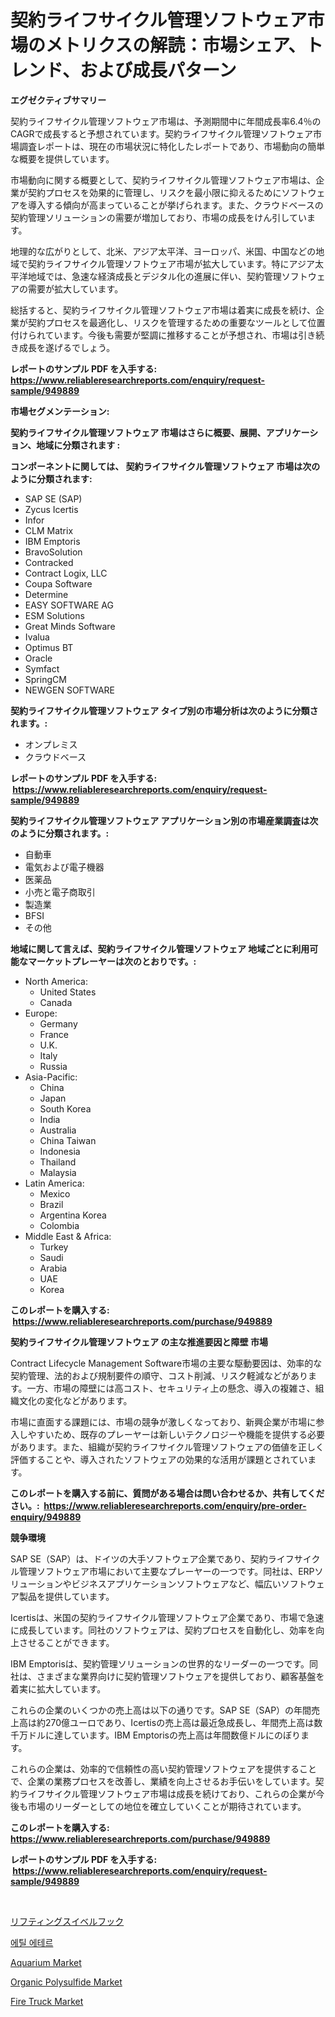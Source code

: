 <p><h1>契約ライフサイクル管理ソフトウェア市場のメトリクスの解読：市場シェア、トレンド、および成長パターン</h1></p><p><strong>エグゼクティブサマリー</strong></p>
<p><p>契約ライフサイクル管理ソフトウェア市場は、予測期間中に年間成長率6.4％のCAGRで成長すると予想されています。契約ライフサイクル管理ソフトウェア市場調査レポートは、現在の市場状況に特化したレポートであり、市場動向の簡単な概要を提供しています。</p><p>市場動向に関する概要として、契約ライフサイクル管理ソフトウェア市場は、企業が契約プロセスを効果的に管理し、リスクを最小限に抑えるためにソフトウェアを導入する傾向が高まっていることが挙げられます。また、クラウドベースの契約管理ソリューションの需要が増加しており、市場の成長をけん引しています。</p><p>地理的な広がりとして、北米、アジア太平洋、ヨーロッパ、米国、中国などの地域で契約ライフサイクル管理ソフトウェア市場が拡大しています。特にアジア太平洋地域では、急速な経済成長とデジタル化の進展に伴い、契約管理ソフトウェアの需要が拡大しています。</p><p>総括すると、契約ライフサイクル管理ソフトウェア市場は着実に成長を続け、企業が契約プロセスを最適化し、リスクを管理するための重要なツールとして位置付けられています。今後も需要が堅調に推移することが予想され、市場は引き続き成長を遂げるでしょう。</p></p>
<p><strong>レポートのサンプル PDF を入手する: <a href="https://www.reliableresearchreports.com/enquiry/request-sample/949889">https://www.reliableresearchreports.com/enquiry/request-sample/949889</a></strong></p>
<p><strong>市場セグメンテーション:</strong></p>
<p><strong> 契約ライフサイクル管理ソフトウェア 市場はさらに概要、展開、アプリケーション、地域に分類されます :</strong></p>
<p><strong>コンポーネントに関しては、 契約ライフサイクル管理ソフトウェア 市場は次のように分類されます: &nbsp;</strong></p>
<p><ul><li>SAP SE (SAP)</li><li>Zycus Icertis</li><li>Infor</li><li>CLM Matrix</li><li>IBM Emptoris</li><li>BravoSolution</li><li>Contracked</li><li>Contract Logix, LLC</li><li>Coupa Software</li><li>Determine</li><li>EASY SOFTWARE AG</li><li>ESM Solutions</li><li>Great Minds Software</li><li>Ivalua</li><li>Optimus BT</li><li>Oracle</li><li>Symfact</li><li>SpringCM</li><li>NEWGEN SOFTWARE</li></ul></p>
<p><strong> 契約ライフサイクル管理ソフトウェア タイプ別の市場分析は次のように分類されます。:</strong></p>
<p><ul><li>オンプレミス</li><li>クラウドベース</li></ul></p>
<p><strong>レポートのサンプル PDF を入手する: &nbsp;<a href="https://www.reliableresearchreports.com/enquiry/request-sample/949889">https://www.reliableresearchreports.com/enquiry/request-sample/949889</a></strong></p>
<p><strong> 契約ライフサイクル管理ソフトウェア アプリケーション別の市場産業調査は次のように分類されます。:</strong></p>
<p><ul><li>自動車</li><li>電気および電子機器</li><li>医薬品</li><li>小売と電子商取引</li><li>製造業</li><li>BFSI</li><li>その他</li></ul></p>
<p><strong>地域に関して言えば、契約ライフサイクル管理ソフトウェア 地域ごとに利用可能なマーケットプレーヤーは次のとおりです。:</strong></p>
<p><ul>
    <li>
        North America:
        <ul>
            <li>United States</li>
            <li>Canada</li>
        </ul>
    </li>
    <li>
        Europe:
        <ul>
            <li>Germany</li>
            <li>France</li>
            <li>U.K.</li>
            <li>Italy</li>
            <li>Russia</li>
        </ul>
    </li>
    <li>
        Asia-Pacific:
        <ul>
            <li>China</li>
            <li>Japan</li>
            <li>South Korea</li>
            <li>India</li>
            <li>Australia</li>
            <li>China Taiwan</li>
            <li>Indonesia</li>
            <li>Thailand</li>
            <li>Malaysia</li>
        </ul>
    </li>
    <li>
        Latin America:
        <ul>
            <li>Mexico</li>
            <li>Brazil</li>
            <li>Argentina Korea</li>
            <li>Colombia</li>
        </ul>
    </li>
    <li>
        Middle East & Africa:
        <ul>
            <li>Turkey</li>
            <li>Saudi</li>
            <li>Arabia</li>
            <li>UAE</li>
            <li>Korea</li>
        </ul>
    </li>
    </ul></p>
<p><strong>このレポートを購入する: &nbsp;<a href="https://www.reliableresearchreports.com/purchase/949889">https://www.reliableresearchreports.com/purchase/949889</a></strong></p>
<p><strong>契約ライフサイクル管理ソフトウェア の主な推進要因と障壁 市場</strong></p>
<p><p>Contract Lifecycle Management Software市場の主要な駆動要因は、効率的な契約管理、法的および規制要件の順守、コスト削減、リスク軽減などがあります。一方、市場の障壁には高コスト、セキュリティ上の懸念、導入の複雑さ、組織文化の変化などがあります。</p><p>市場に直面する課題には、市場の競争が激しくなっており、新興企業が市場に参入しやすいため、既存のプレーヤーは新しいテクノロジーや機能を提供する必要があります。また、組織が契約ライフサイクル管理ソフトウェアの価値を正しく評価することや、導入されたソフトウェアの効果的な活用が課題とされています。</p></p>
<p><strong>このレポートを購入する前に、質問がある場合は問い合わせるか、共有してください。:&nbsp; <a href="https://www.reliableresearchreports.com/enquiry/pre-order-enquiry/949889">https://www.reliableresearchreports.com/enquiry/pre-order-enquiry/949889</a></strong></p>
<p><strong>競争環境</strong></p>
<p><p>SAP SE（SAP）は、ドイツの大手ソフトウェア企業であり、契約ライフサイクル管理ソフトウェア市場において主要なプレーヤーの一つです。同社は、ERPソリューションやビジネスアプリケーションソフトウェアなど、幅広いソフトウェア製品を提供しています。</p><p>Icertisは、米国の契約ライフサイクル管理ソフトウェア企業であり、市場で急速に成長しています。同社のソフトウェアは、契約プロセスを自動化し、効率を向上させることができます。</p><p>IBM Emptorisは、契約管理ソリューションの世界的なリーダーの一つです。同社は、さまざまな業界向けに契約管理ソフトウェアを提供しており、顧客基盤を着実に拡大しています。</p><p>これらの企業のいくつかの売上高は以下の通りです。SAP SE（SAP）の年間売上高は約270億ユーロであり、Icertisの売上高は最近急成長し、年間売上高は数千万ドルに達しています。IBM Emptorisの売上高は年間数億ドルにのぼります。</p><p>これらの企業は、効率的で信頼性の高い契約管理ソフトウェアを提供することで、企業の業務プロセスを改善し、業績を向上させるお手伝いをしています。契約ライフサイクル管理ソフトウェア市場は成長を続けており、これらの企業が今後も市場のリーダーとしての地位を確立していくことが期待されています。</p></p>
<p><strong>このレポートを購入する: &nbsp; <a href="https://www.reliableresearchreports.com/purchase/949889">https://www.reliableresearchreports.com/purchase/949889</a></strong></p>
<p><strong>レポートのサンプル PDF を入手する: &nbsp;<a href="https://www.reliableresearchreports.com/enquiry/request-sample/949889">https://www.reliableresearchreports.com/enquiry/request-sample/949889</a></strong><strong></strong></p>
<p>&nbsp;</p>
<p><p><a href="https://medium.com/@susanjprice2023/%E3%83%AA%E3%83%95%E3%83%86%E3%82%A3%E3%83%B3%E3%82%B0%E3%82%B9%E3%82%A6%E3%82%A3%E3%83%99%E3%83%AB%E3%83%95%E3%83%83%E3%82%AF%E5%B8%82%E5%A0%B4%E3%81%AE%E8%A6%8F%E6%A8%A1%E3%81%A8%E5%B8%82%E5%A0%B4%E5%8B%95%E5%90%91-%E5%AE%8C%E5%85%A8%E3%81%AA%E7%94%A3%E6%A5%AD%E6%A6%82%E8%A6%81-2024%E5%B9%B4%E3%81%8B%E3%82%892031%E5%B9%B4%E3%81%BE%E3%81%A7-eeaeb8e62e11">リフティングスイベルフック</a></p><p><a href="https://github.com/Skyleitney456456/Market-Research-Report-List-1/blob/main/28154748665.md">에틸 에테르</a></p><p><a href="https://view.publitas.com/reportprime-1/insights-into-aquarium-market-size-analysing-market-share-trends-and-growth-from-2024-to-2031/">Aquarium Market</a></p><p><a href="https://natural-crush-b99.notion.site/Insights-into-Organic-Polysulfide-Market-Size-Analysing-Market-Share-Trends-and-Growth-from-2024--2a35d75532db4d0c9c6089e9ff975d8f">Organic Polysulfide Market</a></p><p><a href="https://issuu.com/reportprime-2/docs/fire-truck-market-size-2030.pptx">Fire Truck Market</a></p></p>